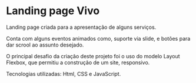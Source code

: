 # Landing page Vivo

Landing page criada para a apresentação de alguns serviços.

Conta com alguns eventos animados como, suporte via slide, e botões para dar scrool ao assunto desejado.

O principal desafio da criação deste projeto foi o uso do modelo Layout Flexbox, que permitiu a construção de um site,
responsivo.

Tecnologias utilizadas: Html, CSS e JavaScript.
